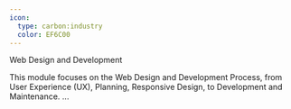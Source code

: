 ```yaml
---
icon:
  type: carbon:industry
  color: EF6C00
---
```

Web Design and Development

This module focuses on the Web Design and Development Process, from User Experience (UX), Planning, Responsive Design, to Development and Maintenance. ... 
